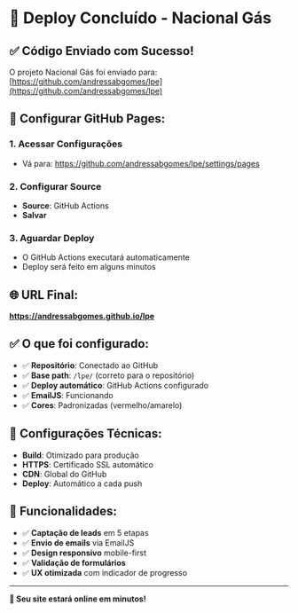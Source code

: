 # 🎉 Deploy Concluído - Nacional Gás

## ✅ **Código Enviado com Sucesso!**

O projeto Nacional Gás foi enviado para: [https://github.com/andressabgomes/lpe](https://github.com/andressabgomes/lpe)

## 🚀 **Configurar GitHub Pages:**

### 1. **Acessar Configurações**
- Vá para: https://github.com/andressabgomes/lpe/settings/pages

### 2. **Configurar Source**
- **Source**: GitHub Actions
- **Salvar**

### 3. **Aguardar Deploy**
- O GitHub Actions executará automaticamente
- Deploy será feito em alguns minutos

## 🌐 **URL Final:**

**https://andressabgomes.github.io/lpe**

## ✅ **O que foi configurado:**

- ✅ **Repositório**: Conectado ao GitHub
- ✅ **Base path**: `/lpe/` (correto para o repositório)
- ✅ **Deploy automático**: GitHub Actions configurado
- ✅ **EmailJS**: Funcionando
- ✅ **Cores**: Padronizadas (vermelho/amarelo)

## 🔧 **Configurações Técnicas:**

- **Build**: Otimizado para produção
- **HTTPS**: Certificado SSL automático
- **CDN**: Global do GitHub
- **Deploy**: Automático a cada push

## 📱 **Funcionalidades:**

- ✅ **Captação de leads** em 5 etapas
- ✅ **Envio de emails** via EmailJS
- ✅ **Design responsivo** mobile-first
- ✅ **Validação de formulários**
- ✅ **UX otimizada** com indicador de progresso

---

**🎉 Seu site estará online em minutos!**
